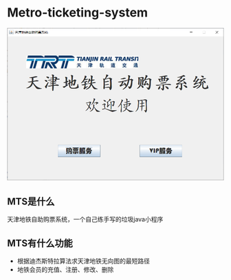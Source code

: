 # Metro-ticketing-system

![mts](https://github.com/MaxZha0/Metro-ticketing-system/blob/main/image/mts.png)
## MTS是什么
天津地铁自助购票系统，一个自己练手写的垃圾java小程序

## MTS有什么功能
* 根据迪杰斯特拉算法求天津地铁无向图的最短路径
* 地铁会员的充值、注册、修改、删除
